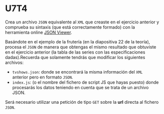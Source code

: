 # U7T4

Crea un archivo `JSON` equivalente al `XML` que creaste en el ejercicio anterior y comprueba su sintaxis (que está correctamente formado) con la herramienta online [JSON Viewer](http://jsonviewer.stack.hu/).

Basándote en el ejemplo de la frutería (en la diapositiva 22 de la teoría), procesa el `JSON` de manera que obtengas el mismo resultado que obtuviste en el ejercicio anterior (la tabla de las series con las especificaciones dadas).Recuerda que solamente tendrás que modificar los siguientes archivos:

- `tvshows.json`: donde se encontrará la misma información del `XML` anterior pero en formato `JSON`.
- `index.js`: (o el nombre del fichero de script JS que hayas puesto) donde procesarás los datos teniendo en cuenta que se trata de un archivo JSON.

Será necesario utilizar una petición de tipo `GET` sobre la **url** directa al fichero `JSON`.

